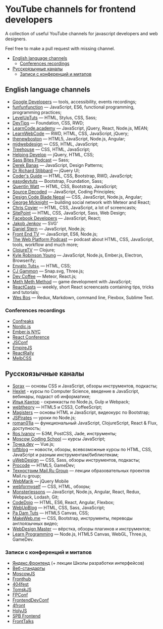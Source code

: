 # YouTube channels for frontend developers

A collection of useful YouTube channels for javascript developers and web designers.

Feel free to make a pull request with missing channel.

- [English language channels](#english-language-channels)
	- [Conferences recordings](#conferences-recordings)
- [Русскоязычные каналы](#Русскоязычные-каналы)
	- [Записи с конференций и митапов](#Записи-с-конференций-и-митапов)

## English language channels

- [Google Developers](http://www.youtube.com/user/GoogleDevelopers) — tools, accessibility, events recordings;
- [funfunfunction](https://www.youtube.com/channel/UCO1cgjhGzsSYb1rsB4bFe4Q) — JavaScript, ES6, functional programming, programming practices;
- [LevelUpTuts](http://www.youtube.com/user/LevelUpTuts) — HTML, Stylus, CSS, Sass;
- [DevTips](http://www.youtube.com/user/DevTipsForDesigners) — Foundation, CSS, RWD;
- [LearnCode.academy](http://www.youtube.com/user/learncodeacademy) — JavaScript, jQuery, React, Node.js, MEAN;
- [LearnWebCode](http://www.youtube.com/user/LearnWebCode) — RWD, HTML, CSS, JavaScript, jQuery;
- [thenewboston](http://www.youtube.com/user/thenewboston) — HTML5, JavaScript, Node.js, Angular;
- [mjdwebdesign](http://www.youtube.com/user/mjdwebdesign) — CSS, HTML, JavaScript;
- [Treehouse](http://www.youtube.com/user/gotreehouse) — CSS, HTML, JavaScript;
- [Helping Develop](http://www.youtube.com/user/TheHelpingDevelop) — jQuery, HTML, CSS;
- [Sass Bites Podcast](http://www.youtube.com/user/sassbites) — Sass;
- [Derek Banas](http://www.youtube.com/user/derekbanas) — JavaScript, Design Patterns;
- [Dr Richard Stibbard](http://www.youtube.com/user/webinaction) — jQuery UI;
- [Coder's Guide](http://www.youtube.com/user/CodersGuide) — HTML, CSS, Bootstrap, RWD, JavaScript;
- [easydevtuts](http://www.youtube.com/user/easydevtuts) — Bootstrap, Foundation, Sass;
- [Quentin Watt](http://www.youtube.com/user/QuentinWatt) — HTML, CSS, Bootstrap, JavaScript;
- [Source Decoded](http://www.youtube.com/channel/UCl0hPcsUmeld49qmWWSQKOg) — JavaScript, Coding Principles;
- [Design Code Blade Nepal](https://www.youtube.com/channel/UCOL9ZxzRX9lIvOliY_oz0Ng) — CSS, JavaScript, Node.js, Angular;
- [George Mcknight](https://www.youtube.com/user/geomck1967) — building social network with Meteor and React;
- [Chris Coyier](http://www.youtube.com/user/realcsstricks) — HTML, CSS, JavaScript, a lot of screencasts;
- [SitePoint](https://www.youtube.com/user/SitePoint) — HTML, CSS, JavaScript, Sass, Web Design;
- [Facebook Developers](https://www.youtube.com/user/FacebookDevelopers) — JavaScript, React;
- [Jakob Jenkov](https://www.youtube.com/user/jjenkov) — SVG'
- [Daniel Stern](https://www.youtube.com/channel/UC5ohWghqu1C7bYAq_IDBkIw) — JavaScript, Node.js;
- [Front End TV](https://www.youtube.com/channel/UCztRO4rG71uxuR-Tpf_biww) — JavaScript, ES6, Node.js;
- [The Web Platform Podcast](https://www.youtube.com/channel/UCjz3j22CyBpy6Qk5SL6UwcQ) — podcast about HTML, CSS, JavaScript, tools, workflow and much more;
- [ClojureTV](https://www.youtube.com/user/ClojureTV) — Clojure;
- [Kyle Robinson Young](https://www.youtube.com/channel/UCpqYfSWEcyBGorRGvPsHkgg) — JavaScript, Node.js, Ember.js, Electron, Browserify;
- [Envato Tuts+](https://www.youtube.com/channel/UC8lxnUR_CzruT2KA6cb7p0Q) — HTML, CSS;
- [CJ Gammon](https://www.youtube.com/user/cjgammon) — Snap.svg, Three.js;
- [Dev Coffee](https://www.youtube.com/channel/UCqr-7GDVTsdNBCeufvERYuw) — Meteor, React.js;
- [Meth Meth Method](https://www.youtube.com/channel/UC8A0M0eDttdB11MHxX58vXQ) — game development with JavaScript;
- [ReactCasts](https://www.youtube.com/channel/UCZkjWyyLvzWeoVWEpRemrDQ) — weekly, short React screencasts containing tips, tricks and tutorials;
- [Wes Bos](https://www.youtube.com/user/wesbos) — Redux, Markdown, command line, Flexbox, Sublime Text.

### Conferences recordings

- [Confreaks](https://www.youtube.com/channel/UCWnPjmqvljcafA0z2U1fwKQ)
- [Nordic.js](https://www.youtube.com/user/nordicjs)
- [Ember.js NYC](https://www.youtube.com/user/EmberNYC)
- [React Conference](https://www.youtube.com/user/reactconf)
- [JSConf](https://www.youtube.com/user/jsconfeu)
- [EmpireJS](https://www.youtube.com/channel/UCSTVaGXDcyRhxm_9Bgw0SBg)
- [ReactRally](https://www.youtube.com/channel/UCXBhQ05nu3L1abBUGeQ0ahw)
- [MelbCSS](https://www.youtube.com/channel/UCIpyTmd8_cCk26yzBaTIhUQ)

## Русскоязычные каналы

- [Sorax](http://www.youtube.com/user/ArtSorax) — основы CSS и JavaScript, обзоры инструментов, подкасты;
- [Hexlet](https://www.youtube.com/user/HexletUniversity) - курсы по Computer Science, введение в JavaScript, вебинары, подкаст об информатике;
- [Илья Кантор](https://www.youtube.com/user/iliakan/) - скринкасты по Node.js, Gulp и Webpack;
- [webtheory](http://www.youtube.com/user/WebTheory) — HTML5 и CSS3, CoffeeScript;
- [Magisters](http://www.youtube.com/user/WebMagistersRu) — основы HTML и JavaScript, видеокурс по Bootstrap;
- [JSPirates](http://www.youtube.com/channel/UCoQvColVafC905L1wyqfjcg) — уроки по Node.js;
- [roman01la](https://www.youtube.com/user/roman01la) — функциональный JavaScript, ClojureScript, React & Flux, доступность;
- [Ros Ivanov](http://www.youtube.com/channel/UC-_16EgYOzinLxegLrTMkTA) — БЭМ, PostCSS, Jade, инструменты;
- [Moscow Coding School](https://www.youtube.com/channel/UC7AIp8rb_SF6c97GRxpOXGg) — курсы JavaScript;
- [Точка.dev](https://www.youtube.com/channel/UCzgtMBarT8AvsGc-Y_8Qexw/featured) — Vue.js;
- [loftblog](https://www.youtube.com/channel/UCIIt69f5D44s2cdb9vXQNzA) — новости, обзоры, всевозможные курсы по HTML, CSS, JavaScript и разным инструментам/библиотекам;
- [uWebDesign](http://www.youtube.com/user/uwebdesign) — CSS, Sass, обзоры инструментов, подкасты;
- [Procode](http://www.youtube.com/user/easygamedev) — HTML5, GameDev;
- [Технострим Mail.Ru Group](http://www.youtube.com/user/TPMGTU) — лекции образовательных проектов Mail.ru group;
- [WebMarik](http://www.youtube.com/user/jquerymobilerussia) — jQuery Mobile
- [webformyself](http://www.youtube.com/channel/UCGuhp4lpQvK94ZC5kuOZbjA) — CSS, HTML, обзоры;
- [Monsterlessons](https://www.youtube.com/channel/UCyUFMVZ6VnbB5a8d_EyrFBQ) — JavaScript, Node.js, Angular, React, Redux, Webpack, Lodash, Git;
- [CodeDojo](https://www.youtube.com/channel/UCY10FZglXJ8RL3xB04VpykQ) — HTML, ES6, React, Angular, Flexbox;
- [WebUpBlog](https://www.youtube.com/channel/UCiw2l9SNahEtu14V7r9XMgg) — HTML, CSS, Sass, JavaScript;
- [Pa Dam Tuts](https://www.youtube.com/user/TheComePot) — HTML5 Canvas, CSS;
- [MakeWeb.me](https://www.youtube.com/channel/UCt36CWL85NGtOgUMZ2X6x5g) — CSS, Bootstrap, инструменты, переводы англоязычных видео;
- [WebDesign Master](https://www.youtube.com/user/agragregra) — вёрстка, обзоры плагинов и инструментов;
- [Learn Programming](https://www.youtube.com/user/nikitaseverinov) — Node.js, HTML5 Canvas, WebGL, Three.js, GameDev.

### Записи с конференций и митапов

- [Яндекс.Фронтенд](https://www.youtube.com/channel/UCMtlICYxr6Dz_PG9_SVqRYQ) (+ лекции Школы разработки интерфейсов)
- [Веб-стандарты](http://www.youtube.com/user/wstdays)
- [MoscowJS](https://www.youtube.com/channel/UCIo6TsJzLVRGbRZxKzoNeFQ)
- [Fronthub](http://www.youtube.com/channel/UComo38nPQVCnkZFadQ9uc2A)
- [404fest](https://www.youtube.com/user/404fest)
- [TomskJS](https://www.youtube.com/channel/UCwgCp5l9a4bux4VE0S9CCLQ)
- [FPConf](https://www.youtube.com/channel/UCmiGqOz-jojsWUVXLZJ8mCw)
- [FrontendDevConf](https://www.youtube.com/channel/UCBaLKdTGUfiHvxWCV8aMAnQ)
- [4front](https://www.youtube.com/channel/UCj3KH8jxwcT5zOrByWmNXhA)
- [HolyJS](https://www.youtube.com/channel/UC2Jwo4Q0s-ucjGseHP8XUSQ)
- [SPB Frontend](https://www.youtube.com/channel/UCWjDubFXv8I1vWEb47s9_IA)
- [FrontTalks](https://www.youtube.com/channel/UCD1AEzxJfQfd01NChlpVeKA)
